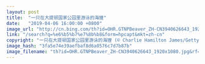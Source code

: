 ```yaml
---
layout: post
title:  "一只在大提顿国家公园里游泳的海狸"
date:   "2019-04-06 16:00:00 +0800"
image_url: "http://cn.bing.com/th?id=OHR.GTNPBeaver_ZH-CN3940626643_1920x1080.jpg&rf=LaDigue_1920x1080.jpg&pid=hp"
link: "/search?q=%e6%b5%b7%e7%8b%b8&form=hpcapt&mkt=zh-cn"
copyright: "一只在大提顿国家公园里游泳的海狸 (© Charlie Hamilton James/Getty Images)"
image_hash: "3fa5e74e39aefbaf8d6a0576c7d7b87b"
image_filename: "th?id=OHR.GTNPBeaver_ZH-CN3940626643_1920x1080.jpg&rf=LaDigue_1920x1080.jpg&pid=hp"
---
```

